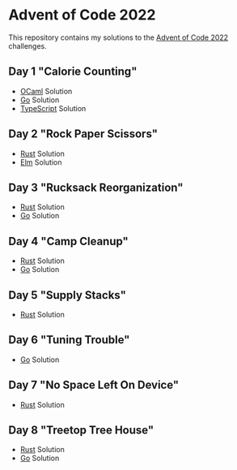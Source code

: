 # Advent of Code 2022

This repository contains my solutions to the [Advent of Code 2022](https://adventofcode.com/2022) challenges.

## Day 1 "Calorie Counting"

- [OCaml](./day1/day1_ocaml/bin/main.ml) Solution
- [Go](./day1/day1_go/main.go) Solution
- [TypeScript](./day1/day1_ts/main.ts) Solution

## Day 2 "Rock Paper Scissors"

- [Rust](./day2/day2_rust/src/main.rs) Solution
- [Elm](./day2/day2_elm/src/Main.elm) Solution

## Day 3 "Rucksack Reorganization"

- [Rust](./day3/day3_rust/src/main.rs) Solution
- [Go](./day3/day3_go/main.go) Solution

## Day 4 "Camp Cleanup"

- [Rust](./day4/day4_rust/src/main.rs) Solution
- [Go](./day4/day4_go/main.go) Solution

## Day 5 "Supply Stacks"

- [Rust](./day5/day5_rust/src/main.rs) Solution

## Day 6 "Tuning Trouble"

- [Go](./day6/day6_go/main.go) Solution

## Day 7 "No Space Left On Device"

- [Rust](./day7/day7_rust/src/main.rs) Solution

## Day 8 "Treetop Tree House"

- [Rust](./day8/day8_rust/src/main.rs) Solution
- [Go](./day8/day8_go/main.go) Solution
